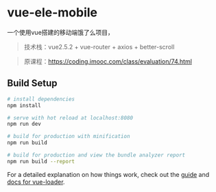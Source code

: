 # vue-ele-mobile
一个使用vue搭建的移动端饿了么项目，

> 技术栈：vue2.5.2 + vue-router + axios + better-scroll

> 原课程：https://coding.imooc.com/class/evaluation/74.html

## Build Setup

``` bash
# install dependencies
npm install

# serve with hot reload at localhost:8080
npm run dev

# build for production with minification
npm run build

# build for production and view the bundle analyzer report
npm run build --report
```

For a detailed explanation on how things work, check out the [guide](http://vuejs-templates.github.io/webpack/) and [docs for vue-loader](http://vuejs.github.io/vue-loader).
